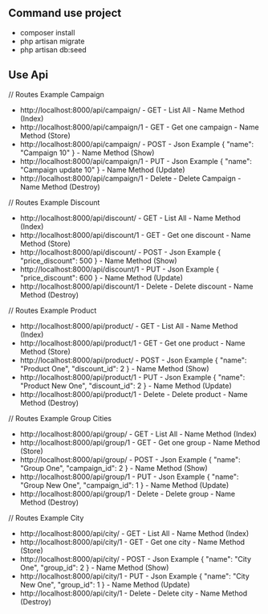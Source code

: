 ## Command use project
- composer install
- php artisan migrate
- php artisan db:seed

## Use Api
// Routes Example Campaign
- http://localhost:8000/api/campaign/  - GET      - List All - Name Method (Index)
- http://localhost:8000/api/campaign/1 - GET      - Get one campaign - Name Method (Store)
- http://localhost:8000/api/campaign/  - POST     - Json Example { "name": "Campaign 10" } - Name Method (Show)
- http://localhost:8000/api/campaign/1 - PUT      - Json Example { "name": "Campaign update 10" } - Name Method (Update)
- http://localhost:8000/api/campaign/1 - Delete   - Delete Campaign - Name Method (Destroy)

// Routes Example Discount
- http://localhost:8000/api/discount/  - GET      - List All - Name Method (Index)
- http://localhost:8000/api/discount/1 - GET      - Get one discount - Name Method (Store)
- http://localhost:8000/api/discount/  - POST     - Json Example { "price_discount": 500 } - Name Method (Show)
- http://localhost:8000/api/discount/1 - PUT      - Json Example { "price_discount": 600 } - Name Method (Update)
- http://localhost:8000/api/discount/1 - Delete   - Delete discount - Name Method (Destroy)

// Routes Example Product
- http://localhost:8000/api/product/  - GET      - List All - Name Method (Index)
- http://localhost:8000/api/product/1 - GET      - Get one product - Name Method (Store)
- http://localhost:8000/api/product/  - POST     - Json Example { "name": "Product One", "discount_id": 2 } - Name Method (Show)
- http://localhost:8000/api/product/1 - PUT      - Json Example { "name": "Product New One", "discount_id": 2 } - Name Method (Update)
- http://localhost:8000/api/product/1 - Delete   - Delete product - Name Method (Destroy)

// Routes Example Group Cities
- http://localhost:8000/api/group/  - GET      - List All - Name Method (Index)
- http://localhost:8000/api/group/1 - GET      - Get one group - Name Method (Store)
- http://localhost:8000/api/group/  - POST     - Json Example { "name": "Group One", "campaign_id": 2 } - Name Method (Show)
- http://localhost:8000/api/group/1 - PUT      - Json Example { "name": "Group New One", "campaign_id": 1 } - Name Method (Update)
- http://localhost:8000/api/group/1 - Delete   - Delete group - Name Method (Destroy)

// Routes Example City
- http://localhost:8000/api/city/  - GET      - List All - Name Method (Index)
- http://localhost:8000/api/city/1 - GET      - Get one city - Name Method (Store)
- http://localhost:8000/api/city/  - POST     - Json Example { "name": "City One", "group_id": 2 } - Name Method (Show)
- http://localhost:8000/api/city/1 - PUT      - Json Example { "name": "City New One", "group_id": 1 } - Name Method (Update)
- http://localhost:8000/api/city/1 - Delete   - Delete city - Name Method (Destroy)

